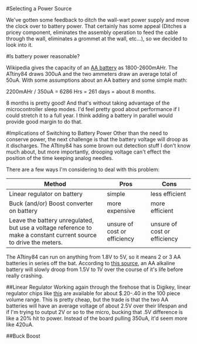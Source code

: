 #Selecting a Power Source

We've gotten some feedback to ditch the wall-wart power supply and move the clock over to battery power. That certainly has some appeal (Ditches a pricey component, eliminates the assembly operation to feed the cable through the wall, eliminates a grommet at the wall, etc...), so we decided to look into it.

#Is battery power reasonable?

Wikipedia gives the capacity of an [AA battery](http://en.wikipedia.org/wiki/AA_battery) as 1800-2600mAHr. The ATtiny84 draws 300uA and the two ammeters draw an average total of 50uA. With some assumptions about an AA battery and some simple math:

2200mAHr / 350uA = 6286 Hrs = 261 days = about 8 months.

8 months is pretty good! And that's without taking advantage of the microcontroller sleep modes. I'd feel pretty good about performance if I could stretch it to a full year. I think adding a battery in parallel would provide good margin to do that.

#Implications of Switching to Battery Power
Other than the need to conserve power, the next challenge is that the battery voltage will droop as it discharges. The ATtiny84 has some brown out detection stuff I don't know much about, but more importantly, drooping voltage can't effect the position of the time keeping analog needles.

There are a few ways I'm considering to deal with this problem:

|Method                                                                                                             | Pros                         | Cons                         |
|-------------------------------------------------------------------------------------------------------------------|------------------------------|------------------------------|
| Linear regulator on battery                                                                                       | simple                       | less efficient               |
| Buck (and/or) Boost converter on battery                                                                          | more expensive               | more efficient               |
| Leave the battery unregulated, but use a voltage reference to make a constant current source to drive the meters. | unsure of cost or efficiency | unsure of cost or efficiency |


The ATtiny84 can run on anything from 1.8V to 5V, so it means 2 or 3 AA batteries in series off the bat. According to [this source](http://www.powerstream.com/AA-tests.htm), an AA alkaline battery will slowly droop from 1.5V to 1V over the course of it's life before really crashing.



##Linear Regulator
Working again through the firehose that is Digikey, linear regulator chips like [this](http://www.ti.com/lit/ds/symlink/lp2951-33.pdf) are available for about $.20-.40 in the 100 piece volume range. This is pretty cheap, but the trade is that the two AA batteries will have an average voltage of about 2.5V over their lifespan and if I'm trying to output 2V or so to the micro, bucking that .5V difference is like a 20% hit to power. Instead of the board pulling 350uA, it'd seem more like 420uA.

##Buck Boost



